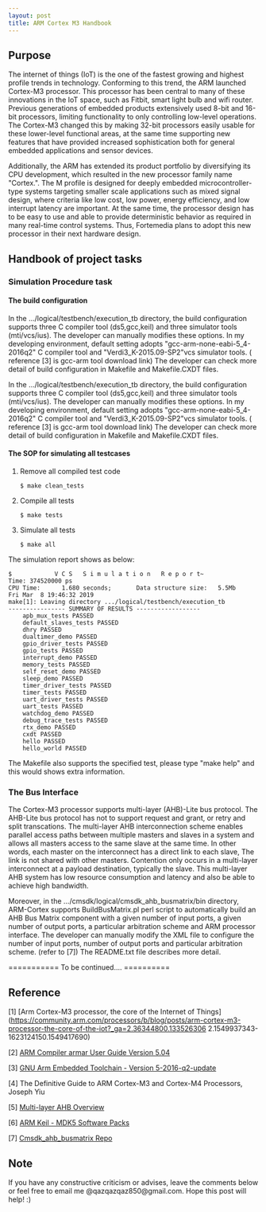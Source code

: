 ```yaml
---                                                                                                                                                                                      
layout: post
title: ARM Cortex M3 Handbook
---
```


## Purpose

  The internet of things (IoT) is the one of the fastest growing and highest profile trends in technology. Conforming to this trend, the ARM launched Cortex-M3 processor. This processor has been central to many of these innovations in the IoT space, such as Fitbit, smart light bulb and wifi router. Previous generations of embedded products extensively used 8-bit and 16-bit processors, limiting functionality to only controlling low-level operations. The Cortex-M3 changed this by making 32-bit processors easily usable for these lower-level functional areas, at the same time supporting new features that have provided increased sophistication both for general embedded applications and sensor devices.

  Additionally, the ARM has extended its product portfolio by diversifying its CPU development, which resulted in the new processor family name "Cortex.". The M profile is designed for deeply embedded microcontroller-type systems targeting smaller scale applications such as mixed signal design, where criteria like low cost, low power, energy efficiency, and low interrupt latency are important. At the same time, the processor design has to be easy to use and able to provide deterministic behavior as required in many real-time control systems. Thus, Fortemedia plans to adopt this new processor in their next hardware design.

## Handbook of project tasks

### Simulation Procedure task

#### The build configuration

In the .../logical/testbench/execution_tb directory, the build configuration supports three C compiler tool (ds5,gcc,keil) and three simulator tools (mti/vcs/ius). The developer can manually modifies these options. In my developing environment, default setting adopts "gcc-arm-none-eabi-5_4-2016q2" C compiler tool and "Verdi3_K-2015.09-SP2"vcs simulator tools. ( reference [3] is gcc-arm tool download link) The developer can check more detail of build configuration in Makefile and Makefile.CXDT files.

In the .../logical/testbench/execution_tb directory, the build configuration supports three C compiler tool (ds5,gcc,keil) and three simulator tools (mti/vcs/ius). The developer can manually modifies these options. In my developing environment, default setting adopts "gcc-arm-none-eabi-5_4-2016q2" C compiler tool and "Verdi3_K-2015.09-SP2"vcs simulator tools. ( reference [3] is gcc-arm tool download link) The developer can check more detail of build configuration in Makefile and Makefile.CXDT files.

#### The SOP for simulating all testcases

<ol>
<li> Remove all compiled test code</li>
<div class="language-shell highlighter-rouge"><pre class="highlight"><code><span class="nv">$ make clean_tests
</span></code></pre></div>

<li> Compile all tests</li>
<div class="language-shell highlighter-rouge"><pre class="highlight"><code><span class="nv">$ make tests
</span></code></pre></div>

<li> Simulate all tests</li>
<div class="language-shell highlighter-rouge"><pre class="highlight"><code><span class="nv">$ make all
</span></code></pre></div>

</ol>

The simulation report shows as below:
<div class="language-shell highlighter-rouge"><pre class="highlight"><code><span class="nv">$            V C S   S i m u l a t i o n   R e p o r t~
Time: 374520000 ps
CPU Time:      1.680 seconds;       Data structure size:   5.5Mb
Fri Mar  8 19:46:32 2019
make[1]: Leaving directory .../logical/testbench/execution_tb
---------------- SUMMARY OF RESULTS ------------------
    apb_mux_tests PASSED
    default_slaves_tests PASSED
    dhry PASSED
    dualtimer_demo PASSED
    gpio_driver_tests PASSED
    gpio_tests PASSED
    interrupt_demo PASSED
    memory_tests PASSED
    self_reset_demo PASSED
    sleep_demo PASSED
    timer_driver_tests PASSED
    timer_tests PASSED
    uart_driver_tests PASSED
    uart_tests PASSED
    watchdog_demo PASSED
    debug_trace_tests PASSED
    rtx_demo PASSED
    cxdt PASSED
    hello PASSED
    hello_world PASSED
</span></code></pre></div>

<NOTE>
The Makefile also supports the specified test, please type "make help" and this would shows extra information.

### The Bus Interface

  The Cortex-M3 processor supports multi-layer (AHB)-Lite bus protocol. The AHB-Lite bus protocol has not to support request and grant, or retry and split transcations. The multi-layer AHB interconnection scheme enables parallel access paths between multiple masters and slaves in a system and allows all masters access to the same slave at the same time. In other words, each master on the interconnect has a direct link to each slave, The link is not shared with other masters. Contention only occurs in a multi-layer interconnect at a payload destination, typically the slave. This multi-layer AHB system has low resource consumption and latency and also be able to achieve high bandwidth.

  Moreover, in the .../cmsdk/logical/cmsdk_ahb_busmatrix/bin directory, ARM-Cortex supports BuildBusMatrix.pl perl script to automatically build an AHB Bus Matrix component with a given number of input ports, a given number of output ports, a particular arbitration scheme and ARM processor interface. The developer can manually modify the XML file to configure the number of input ports, number of output ports and particular arbitration scheme. (refer to [7]) The README.txt file describes more detail.

=========== To be continued.... ==========

## Reference

[1] [Arm Cortex-M3 processor, the core of the Internet of Things](https://community.arm.com/processors/b/blog/posts/arm-cortex-m3-processor-the-core-of-the-iot?_ga=2.36344800.133526306
2.1549937343-1623124150.1549417690)

[2] [ARM Compiler armar User Guide Version 5.04](https://developer.arm.com/products/software-development-tools/compilers/arm-compiler-5/docs/dui0476/j)

[3] [GNU Arm Embedded Toolchain - Version 5-2016-q2-update](https://developer.arm.com/open-source/gnu-toolchain/gnu-rm/downloads/5-2016-q2-update)

[4] The Definitive Guide to ARM Cortex-M3 and Cortex-M4 Processors, Joseph Yiu

[5] [Multi-layer AHB Overview](http://infocenter.arm.com/help/index.jsp?topic=/com.arm.doc.dvi0045b/index.html)

[6] [ARM Keil - MDK5 Software Packs](http://www.keil.com/dd2/pack/)

[7] [Cmsdk_ahb_busmatrix Repo](https://github.com/s311354/cmsdk_ahb_busmatrix.git)

## Note                                                                                                                                                                                  
<p>If you have any constructive criticism or advises, leave the comments below or feel free to email me @qazqazqaz850@gmail.com.
Hope this post will help! :)
</p>

